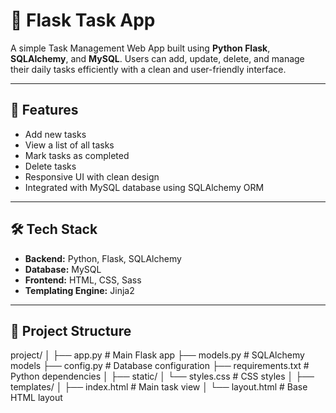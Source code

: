 # 📝 Flask Task App

A simple Task Management Web App built using **Python Flask**, **SQLAlchemy**, and **MySQL**. Users can add, update, delete, and manage their daily tasks efficiently with a clean and user-friendly interface.

---

## 🚀 Features

- Add new tasks
- View a list of all tasks
- Mark tasks as completed
- Delete tasks
- Responsive UI with clean design
- Integrated with MySQL database using SQLAlchemy ORM

---

## 🛠️ Tech Stack

- **Backend:** Python, Flask, SQLAlchemy
- **Database:** MySQL
- **Frontend:** HTML, CSS, Sass
- **Templating Engine:** Jinja2

---

## 📁 Project Structure

project/ │ ├── app.py # Main Flask app ├── models.py # SQLAlchemy models ├── config.py # Database configuration ├── requirements.txt # Python dependencies │ ├── static/ │ └── styles.css # CSS styles │ ├── templates/ │ ├── index.html # Main task view │ └── layout.html # Base HTML layout

